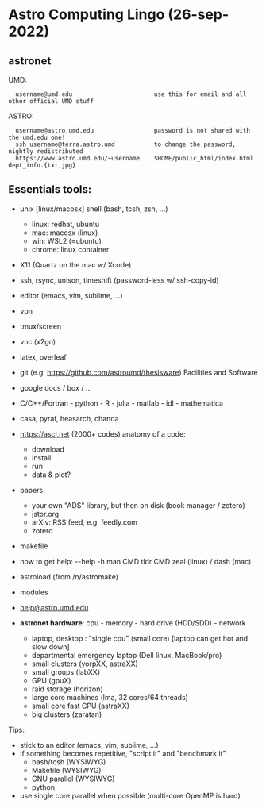 # Astro Computing Lingo (26-sep-2022) 

astronet
--------
 
UMD:

      username@umd.edu                       use this for email and all other official UMD stuff

ASTRO:

      username@astro.umd.edu                 password is not shared with the umd.edu one!
      ssh username@terra.astro.umd           to change the password, nightly redistributed
      https://www.astro.umd.edu/~username    $HOME/public_html/index.html   dept_info.{txt,jpg}

Essentials tools:
-----------------
- unix [linux/macosx] shell (bash, tcsh, zsh, ...)
  - linux:   redhat, ubuntu
  - mac:     macosx (linux)
  - win:     WSL2 (=ubuntu)
  - chrome:  linux container
- X11 (Quartz on the mac w/ Xcode)
- ssh, rsync, unison, timeshift   (password-less w/ ssh-copy-id)
- editor (emacs, vim, sublime, ...)
- vpn
- tmux/screen
- vnc (x2go)
- latex, overleaf
- git (e.g. https://github.com/astroumd/thesisware)
            Facilities and Software
- google docs / box / ...
- C/C++/Fortran - python - R - julia - matlab - idl - mathematica
- casa, pyraf, heasarch, chanda
- https://ascl.net    (2000+ codes)
   anatomy of a code:
   - download
   - install
   - run
   - data & plot?
- papers:
  - your own "ADS" library, but then on disk (book manager / zotero)
  - jstor.org
  - arXiv:  RSS feed, e.g. feedly.com
  - zotero
- makefile
- how to get help:
    <CMD> --help
    <CMD> -h
    man CMD
    tldr CMD
    zeal (linux) / dash (mac)
- astroload (from /n/astromake)
- modules
- <ASK>  help@astro.umd.edu
  
- **astronet hardware**:   cpu - memory - hard drive (HDD/SDD) - network
  - laptop, desktop :  "single cpu" (small core)
    [laptop can get hot and slow down]
  - departmental emergency laptop (Dell linux, MacBook/pro)
  - small clusters (yorpXX, astraXX)            
  - small groups (labXX)                   
  - GPU (gpuX)
  - raid storage (horizon)
  - large core machines (lma, 32 cores/64 threads)
  - small core fast CPU (astraXX)
  - big clusters (zaratan)

Tips:

  - stick to an editor (emacs, vim, sublime, ...)
  - if something becomes repetitive, "script it" and "benchmark it"
    - bash/tcsh (WYSIWYG)
    - Makefile (WYSIWYG)
    - GNU parallel (WYSIWYG)
    - python
  - use single core parallel when possible (multi-core OpenMP is hard)


